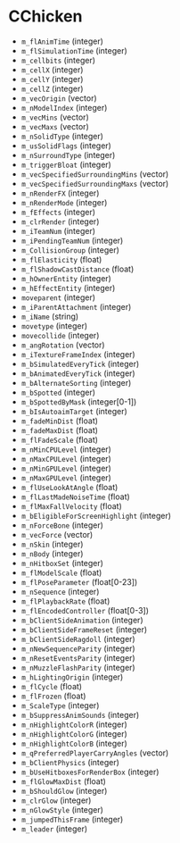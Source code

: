 # CChicken

* `m_flAnimTime` (integer)
* `m_flSimulationTime` (integer)
* `m_cellbits` (integer)
* `m_cellX` (integer)
* `m_cellY` (integer)
* `m_cellZ` (integer)
* `m_vecOrigin` (vector)
* `m_nModelIndex` (integer)
* `m_vecMins` (vector)
* `m_vecMaxs` (vector)
* `m_nSolidType` (integer)
* `m_usSolidFlags` (integer)
* `m_nSurroundType` (integer)
* `m_triggerBloat` (integer)
* `m_vecSpecifiedSurroundingMins` (vector)
* `m_vecSpecifiedSurroundingMaxs` (vector)
* `m_nRenderFX` (integer)
* `m_nRenderMode` (integer)
* `m_fEffects` (integer)
* `m_clrRender` (integer)
* `m_iTeamNum` (integer)
* `m_iPendingTeamNum` (integer)
* `m_CollisionGroup` (integer)
* `m_flElasticity` (float)
* `m_flShadowCastDistance` (float)
* `m_hOwnerEntity` (integer)
* `m_hEffectEntity` (integer)
* `moveparent` (integer)
* `m_iParentAttachment` (integer)
* `m_iName` (string)
* `movetype` (integer)
* `movecollide` (integer)
* `m_angRotation` (vector)
* `m_iTextureFrameIndex` (integer)
* `m_bSimulatedEveryTick` (integer)
* `m_bAnimatedEveryTick` (integer)
* `m_bAlternateSorting` (integer)
* `m_bSpotted` (integer)
* `m_bSpottedByMask` (integer[0-1])
* `m_bIsAutoaimTarget` (integer)
* `m_fadeMinDist` (float)
* `m_fadeMaxDist` (float)
* `m_flFadeScale` (float)
* `m_nMinCPULevel` (integer)
* `m_nMaxCPULevel` (integer)
* `m_nMinGPULevel` (integer)
* `m_nMaxGPULevel` (integer)
* `m_flUseLookAtAngle` (float)
* `m_flLastMadeNoiseTime` (float)
* `m_flMaxFallVelocity` (float)
* `m_bEligibleForScreenHighlight` (integer)
* `m_nForceBone` (integer)
* `m_vecForce` (vector)
* `m_nSkin` (integer)
* `m_nBody` (integer)
* `m_nHitboxSet` (integer)
* `m_flModelScale` (float)
* `m_flPoseParameter` (float[0-23])
* `m_nSequence` (integer)
* `m_flPlaybackRate` (float)
* `m_flEncodedController` (float[0-3])
* `m_bClientSideAnimation` (integer)
* `m_bClientSideFrameReset` (integer)
* `m_bClientSideRagdoll` (integer)
* `m_nNewSequenceParity` (integer)
* `m_nResetEventsParity` (integer)
* `m_nMuzzleFlashParity` (integer)
* `m_hLightingOrigin` (integer)
* `m_flCycle` (float)
* `m_flFrozen` (float)
* `m_ScaleType` (integer)
* `m_bSuppressAnimSounds` (integer)
* `m_nHighlightColorR` (integer)
* `m_nHighlightColorG` (integer)
* `m_nHighlightColorB` (integer)
* `m_qPreferredPlayerCarryAngles` (vector)
* `m_bClientPhysics` (integer)
* `m_bUseHitboxesForRenderBox` (integer)
* `m_flGlowMaxDist` (float)
* `m_bShouldGlow` (integer)
* `m_clrGlow` (integer)
* `m_nGlowStyle` (integer)
* `m_jumpedThisFrame` (integer)
* `m_leader` (integer)